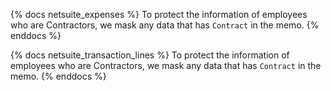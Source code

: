 {% docs netsuite_expenses %}
To protect the information of employees who are Contractors, we mask any data that has `Contract` in the memo.
{% enddocs %}

{% docs netsuite_transaction_lines %}
To protect the information of employees who are Contractors, we mask any data that has `Contract` in the memo.
{% enddocs %}